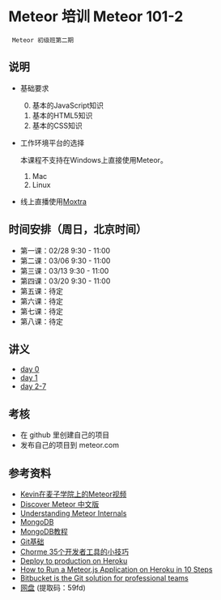 # Meteor 培训 Meteor 101-2

  	 Meteor 初级班第二期

## 说明

- 基础要求

  0. 基本的JavaScript知识
  1. 基本的HTML5知识
  2. 基本的CSS知识

- 工作环境平台的选择

  本课程不支持在Windows上直接使用Meteor。

  1. Mac
  2. Linux

- 线上直播使用[Moxtra](www.moxtra.com)

## 时间安排（周日，北京时间）

- 第一课：02/28 9:30 - 11:00
- 第二课：03/06 9:30 - 11:00
- 第三课：03/13 9:30 - 11:00
- 第四课：03/20 9:30 - 11:00
- 第五课：待定
- 第六课：待定
- 第七课：待定
- 第八课：待定


## 讲义

- [day 0](day0)
- [day 1](day1)
- [day 2-7](day2-7)


## 考核

- 在 github 里创建自己的项目
- 发布自己的项目到 meteor.com

## 参考资料

- [Kevin在麦子学院上的Meteor视频](http://www.maiziedu.com/course/python/342-3446/)
- [Discover Meteor 中文版](http://zh.discovermeteor.com/)
- [Understanding Meteor Internals](https://meteorhacks.com/understanding-meteor-internals.html)
- [MongoDB](http://www.runoob.com/mongodb/mongodb-databases-documents-collections.html)
- [MongoDB教程](http://www.yiibai.com/mongodb/)
- [Git基础](https://github.com/mzkmzk/Read/blob/master/progit.md)
- [Chorme 35个开发者工具的小技巧](http://web.jobbole.com/84913/)
- [Deploy to production on Heroku](http://justmeteor.com/blog/deploy-to-production-on-heroku/?utm_campaign=Core+Community&utm_source=hs_email&utm_medium=email&utm_content=27170246&_hsenc=p2ANqtz--gXaFTCmf934ITy_4X7aHRltGKRcC8rBpCmyFqo8Cb1usfcY483Sj-sK0SMhiNBxkPu3aiw-9JUmGvZK6--S7jbFtQkw&_hsmi=27170246)
- [How to Run a Meteor.js Application on Heroku in 10 Steps](https://medium.com/@leonardykris/how-to-run-a-meteor-js-application-on-heroku-in-10-steps-7aceb12de234?_hsenc=p2ANqtz-9zWdF7lflWvdJMZuKRO6-VKvdQgsMaEjavF4sz5Xc-JCWFs9sEy1qK1DpQVSv0In0FKGfKj5maZPBtWKGSX70-3IXKnw&_hsmi=27170246#.gm08oz79q)
- [Bitbucket is the Git solution for professional teams](https://bitbucket.org/)
- [网盘](https://yunpan.cn/cuC2fi3UwweeN) (提取码：59fd)
